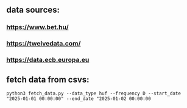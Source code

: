 ## data sources:
### https://www.bet.hu/
### https://twelvedata.com/
### https://data.ecb.europa.eu

## fetch data from csvs:
```python3 fetch_data.py --data_type huf --frequency D --start_date "2025-01-01 00:00:00" --end_date "2025-01-02 00:00:00```